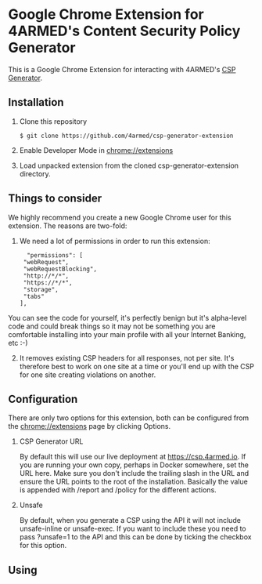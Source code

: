 # Google Chrome Extension for 4ARMED's Content Security Policy Generator

This is a Google Chrome Extension for interacting with 4ARMED's [CSP Generator](https://github.com/4armed/csp-generator).

## Installation

1. Clone this repository

   ```shell
   $ git clone https://github.com/4armed/csp-generator-extension
   ```

2. Enable Developer Mode in [chrome://extensions](chrome://extensions)

3. Load unpacked extension from the cloned csp-generator-extension directory.

## Things to consider

We highly recommend you create a new Google Chrome user for this extension. The reasons are two-fold:

1. We need a lot of permissions in order to run this extension:

   ```
     "permissions": [
    "webRequest",
    "webRequestBlocking",
    "http://*/*",
    "https://*/*",
    "storage",
    "tabs"
   ],
   ```

  You can see the code for yourself, it's perfectly benign but it's alpha-level code and could break things so it may not be something you are comfortable installing into your main profile with all your Internet Banking, etc :-)

2. It removes existing CSP headers for all responses, not per site. It's therefore best to work on one site at a time or you'll end up with the CSP for one site creating violations on another.

## Configuration

There are only two options for this extension, both can be configured from the [chrome://extensions](chrome://extensions) page by clicking Options.

1. CSP Generator URL

   By default this will use our live deployment at https://csp.4armed.io. If you are running your own copy, perhaps in Docker somewhere, set the URL here. Make sure you don't include the trailing slash in the URL and ensure the URL points to the root of the installation. Basically the value is appended with /report and /policy for the different actions.

2. Unsafe

   By default, when you generate a CSP using the API it will not include unsafe-inline or unsafe-exec. If you want to include these you need to pass ?unsafe=1 to the API and this can be done by ticking the checkbox for this option.

## Using


